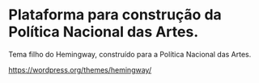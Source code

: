 # Plataforma para construção da Política Nacional das Artes.
Tema filho do Hemingway, construído para a Política Nacional das Artes.

https://wordpress.org/themes/hemingway/
